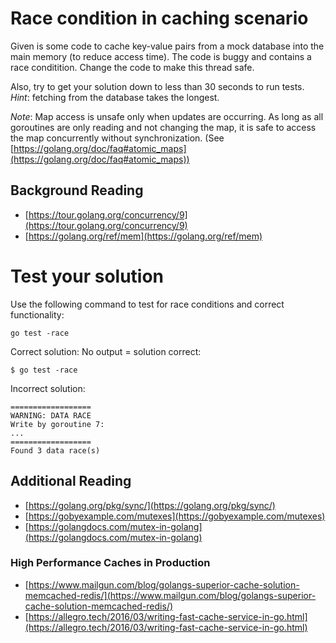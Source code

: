# Race condition in caching scenario

Given is some code to cache key-value pairs from a mock database into
the main memory (to reduce access time). The code is buggy and
contains a race conditition. Change the code to make this thread safe.

Also, try to get your solution down to less than 30 seconds to run tests. _Hint_: fetching from the database takes the longest.

_Note_: Map access is unsafe only when updates are occurring. As long as all goroutines are only reading and not changing the map, it is safe to access the map concurrently without synchronization. (See [https://golang.org/doc/faq#atomic_maps](https://golang.org/doc/faq#atomic_maps))

## Background Reading

- [https://tour.golang.org/concurrency/9](https://tour.golang.org/concurrency/9)
- [https://golang.org/ref/mem](https://golang.org/ref/mem)

# Test your solution

Use the following command to test for race conditions and correct functionality:

```
go test -race
```

Correct solution:
No output = solution correct:

```
$ go test -race

```

Incorrect solution:

```
==================
WARNING: DATA RACE
Write by goroutine 7:
...
==================
Found 3 data race(s)
```

## Additional Reading

- [https://golang.org/pkg/sync/](https://golang.org/pkg/sync/)
- [https://gobyexample.com/mutexes](https://gobyexample.com/mutexes)
- [https://golangdocs.com/mutex-in-golang](https://golangdocs.com/mutex-in-golang)

### High Performance Caches in Production

- [https://www.mailgun.com/blog/golangs-superior-cache-solution-memcached-redis/](https://www.mailgun.com/blog/golangs-superior-cache-solution-memcached-redis/)
- [https://allegro.tech/2016/03/writing-fast-cache-service-in-go.html](https://allegro.tech/2016/03/writing-fast-cache-service-in-go.html)
